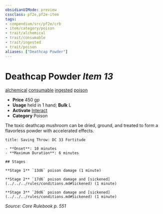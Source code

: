 ```yaml
---
obsidianUIMode: preview
cssclass: pf2e,pf2e-item
tags:
- compendium/src/pf2e/crb
- item/category/poison
- trait/alchemical
- trait/consumable
- trait/ingested
- trait/poison
aliases: ["Deathcap Powder"]
---
```

# Deathcap Powder *Item 13*  
[alchemical](../../../rules/traits/alchemical.md)  [consumable](../../../rules/traits/consumable.md)  [ingested](../../../rules/traits/ingested.md)  [poison](../../../rules/traits/poison.md)  

- **Price** 450 gp
- **Usage** held in 1 hand; **Bulk** L
- **Activate** [Interact](../../../rules/actions/interact.md)
- **Category** Poison

The toxic deathcap mushroom can be dried, ground, and treated to form a flavorless powder with accelerated effects.

```ad-inline-affliction
title: Saving Throw: DC 33 Fortitude

- **Onset**: 10 minutes
- **Maximum Duration**: 6 minutes

## Stages

**Stage 1** `13d6` poison damage (1 minute)

**Stage 2** `17d6` poison damage and [sickened](../../../rules/conditions.md#Sickened) (1 minute)

**Stage 3** `20d6` poison damage and [sickened](../../../rules/conditions.md#Sickened) (1 minute)
```

*Source: Core Rulebook p. 551*
